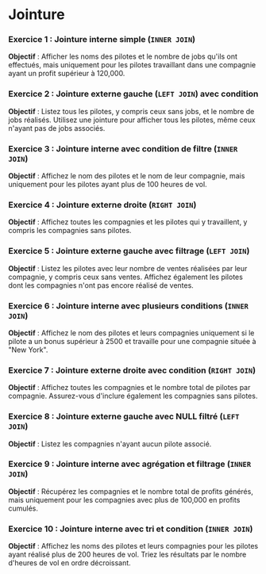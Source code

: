 # Jointure

### Exercice 1 : Jointure interne simple (`INNER JOIN`)
**Objectif** : Afficher les noms des pilotes et le nombre de jobs qu'ils ont effectués, mais uniquement pour les pilotes travaillant dans une compagnie ayant un profit supérieur à 120,000.

### Exercice 2 : Jointure externe gauche (`LEFT JOIN`) avec condition
**Objectif** : Listez tous les pilotes, y compris ceux sans jobs, et le nombre de jobs réalisés. Utilisez une jointure pour afficher tous les pilotes, même ceux n'ayant pas de jobs associés.

### Exercice 3 : Jointure interne avec condition de filtre (`INNER JOIN`)
**Objectif** : Affichez le nom des pilotes et le nom de leur compagnie, mais uniquement pour les pilotes ayant plus de 100 heures de vol.

### Exercice 4 : Jointure externe droite (`RIGHT JOIN`)
**Objectif** : Affichez toutes les compagnies et les pilotes qui y travaillent, y compris les compagnies sans pilotes.

### Exercice 5 : Jointure externe gauche avec filtrage (`LEFT JOIN`)
**Objectif** : Listez les pilotes avec leur nombre de ventes réalisées par leur compagnie, y compris ceux sans ventes. Affichez également les pilotes dont les compagnies n'ont pas encore réalisé de ventes.

### Exercice 6 : Jointure interne avec plusieurs conditions (`INNER JOIN`)
**Objectif** : Affichez le nom des pilotes et leurs compagnies uniquement si le pilote a un bonus supérieur à 2500 et travaille pour une compagnie située à "New York".


### Exercice 7 : Jointure externe droite avec condition (`RIGHT JOIN`)
**Objectif** : Affichez toutes les compagnies et le nombre total de pilotes par compagnie. Assurez-vous d'inclure également les compagnies sans pilotes.


### Exercice 8 : Jointure externe gauche avec NULL filtré (`LEFT JOIN`)
**Objectif** : Listez les compagnies n'ayant aucun pilote associé.


### Exercice 9 : Jointure interne avec agrégation et filtrage (`INNER JOIN`)
**Objectif** : Récupérez les compagnies et le nombre total de profits générés, mais uniquement pour les compagnies avec plus de 100,000 en profits cumulés.

### Exercice 10 : Jointure interne avec tri et condition (`INNER JOIN`)
**Objectif** : Affichez les noms des pilotes et leurs compagnies pour les pilotes ayant réalisé plus de 200 heures de vol. Triez les résultats par le nombre d'heures de vol en ordre décroissant.
